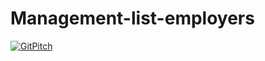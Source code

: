 # Management-list-employers
[![GitPitch](https://gitpitch.com/assets/badge.svg)](https://gitpitch.com/Drinetn/Management-list-employers/drinetn-sample-prez?grs=github&t=black)
